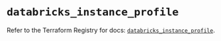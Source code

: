 # `databricks_instance_profile`

Refer to the Terraform Registry for docs: [`databricks_instance_profile`](https://registry.terraform.io/providers/databricks/databricks/1.89.0/docs/resources/instance_profile).
